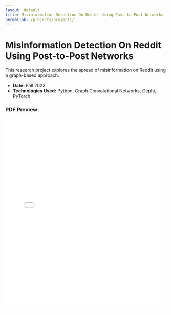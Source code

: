 ```yaml
---
layout: default
title: Misinformation Detection On Reddit Using Post-to-Post Networks
permalink: /projects/project1/
---
```


# Misinformation Detection On Reddit Using Post-to-Post Networks

This research project explores the spread of misinformation on Reddit using a graph-based approach.

- **Date:** Fall 2023
- **Technologies Used:** Python, Graph Convolutional Networks, Gephi, PyTorch

### PDF Preview:

<iframe src="/assets/pdfs/GCNfinalreport.pdf" style="width:100%; height:600px;" frameborder="0"></iframe>
